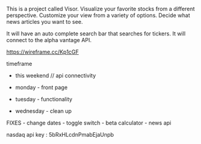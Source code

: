 This is a project called Visor. Visualize your favorite stocks from a different perspective. Customize your view from a variety of options. Decide what news articles you want to see. 

It will have an auto complete search bar that searches for tickers. It will connect to the alpha vantage API.





https://wireframe.cc/Kp1cGF


timeframe 
- this weekend // api connectivity

- monday - front page

- tuesday - functionality

- wednesday - clean up

FIXES
    - change dates
    - toggle switch 
    - beta calculator
    - news api


nasdaq api key : 5bRxHLcdnPmabEjaUnpb